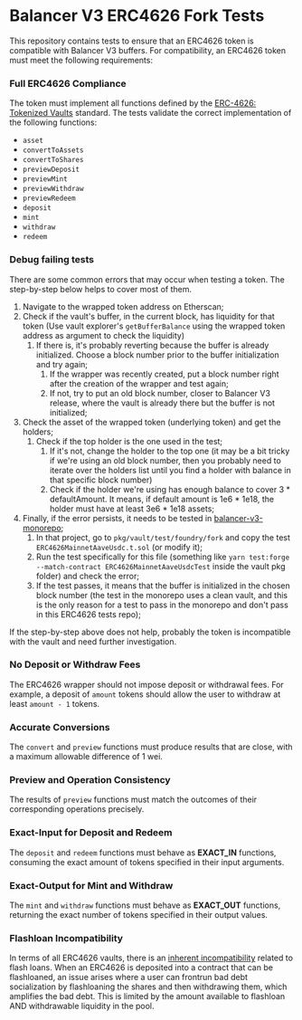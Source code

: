 # Balancer V3 ERC4626 Fork Tests

This repository contains tests to ensure that an ERC4626 token is compatible with Balancer V3 buffers. For 
compatibility, an ERC4626 token must meet the following requirements:

### Full ERC4626 Compliance  

The token must implement all functions defined by the 
[ERC-4626: Tokenized Vaults](https://eips.ethereum.org/EIPS/eip-4626) standard. The tests validate the correct 
implementation of the following functions:

- `asset`
- `convertToAssets`
- `convertToShares`
- `previewDeposit`
- `previewMint`
- `previewWithdraw`
- `previewRedeem`
- `deposit`
- `mint`
- `withdraw`
- `redeem`

### Debug failing tests

There are some common errors that may occur when testing a token. The step-by-step below helps to cover most of them.

1. Navigate to the wrapped token address on Etherscan;
2. Check if the vault's buffer, in the current block, has liquidity for that token (Use vault explorer's `getBufferBalance` using the wrapped token address as argument to check the liquidity)
    1. If there is, it's probably reverting because the buffer is already initialized. Choose a block number prior to the buffer initialization and try again;
        1. If the wrapper was recently created, put a block number right after the creation of the wrapper and test again;
        2. If not, try to put an old block number, closer to Balancer V3 release, where the vault is already there but the buffer is not initialized;
3. Check the asset of the wrapped token (underlying token) and get the holders;
    1. Check if the top holder is the one used in the test;
        1. If it's not, change the holder to the top one (it may be a bit tricky if we're using an old block number, then you probably need to iterate over the holders list until you find a holder with balance in that specific block number)
        2. Check if the holder we're using has enough balance to cover 3 * defaultAmount. It means, if default amount is 1e6 * 1e18, the holder must have at least 3e6 * 1e18 assets;
4. Finally, if the error persists, it needs to be tested in [balancer-v3-monorepo](https://github.com/balancer/balancer-v3-monorepo);
   1. In that project, go to `pkg/vault/test/foundry/fork` and copy the test `ERC4626MainnetAaveUsdc.t.sol` (or modify it);
   2. Run the test specifically for this file (something like `yarn test:forge --match-contract ERC4626MainnetAaveUsdcTest` inside the vault pkg folder) and check the error;
   3. If the test passes, it means that the buffer is initialized in the chosen block number (the test in the monorepo uses a clean vault, and this is the only reason for a test to pass in the monorepo and don't pass in this ERC4626 tests repo);

If the step-by-step above does not help, probably the token is incompatible with the vault and need further investigation.

### No Deposit or Withdraw Fees

The ERC4626 wrapper should not impose deposit or withdrawal fees. For example, a deposit of `amount` tokens should 
allow the user to withdraw at least `amount - 1` tokens.

### Accurate Conversions

The `convert` and `preview` functions must produce results that are close, with a maximum allowable difference of 1 wei.

### Preview and Operation Consistency 

The results of `preview` functions must match the outcomes of their corresponding operations precisely.

### Exact-Input for Deposit and Redeem

The `deposit` and `redeem` functions must behave as **EXACT_IN** functions, consuming the exact amount of tokens specified in their input arguments.

### Exact-Output for Mint and Withdraw

The `mint` and `withdraw` functions must behave as **EXACT_OUT** functions, returning the exact number of tokens specified in their output values.

### Flashloan Incompatibility

In terms of all ERC4626 vaults, there is an [inherent incompatibility](https://docs.morpho.org/morpho-vaults/tutorials/vault-token-asset/) related to flash loans. When an ERC4626 is deposited into a contract that can be flashloaned, an issue arises where a user can frontrun bad debt socialization by flashloaning the shares and then withdrawing them, which amplifies the bad debt. This is limited by the amount available to flashloan AND withdrawable liquidity in the pool.